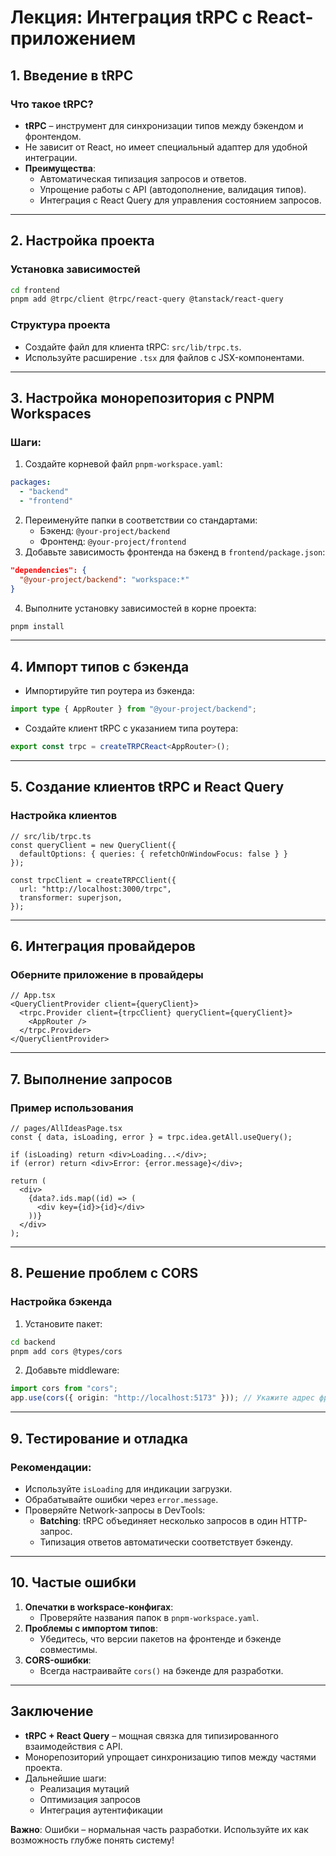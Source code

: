 # Лекция: Интеграция tRPC с React-приложением

## 1. Введение в tRPC
### Что такое tRPC?
- **tRPC** – инструмент для синхронизации типов между бэкендом и фронтендом.
- Не зависит от React, но имеет специальный адаптер для удобной интеграции.
- **Преимущества**:
  - Автоматическая типизация запросов и ответов.
  - Упрощение работы с API (автодополнение, валидация типов).
  - Интеграция с React Query для управления состоянием запросов.

---

## 2. Настройка проекта
### Установка зависимостей
```bash
cd frontend
pnpm add @trpc/client @trpc/react-query @tanstack/react-query
```

### Структура проекта
- Создайте файл для клиента tRPC: `src/lib/trpc.ts`.
- Используйте расширение `.tsx` для файлов с JSX-компонентами.

---

## 3. Настройка монорепозитория с PNPM Workspaces
### Шаги:
1. Создайте корневой файл `pnpm-workspace.yaml`:
```yaml
packages:
  - "backend"
  - "frontend"
```
2. Переименуйте папки в соответствии со стандартами:
   - Бэкенд: `@your-project/backend`
   - Фронтенд: `@your-project/frontend`
3. Добавьте зависимость фронтенда на бэкенд в `frontend/package.json`:
```json
"dependencies": {
  "@your-project/backend": "workspace:*"
}
```
4. Выполните установку зависимостей в корне проекта:
```bash
pnpm install
```

---

## 4. Импорт типов с бэкенда
- Импортируйте тип роутера из бэкенда:
```ts
import type { AppRouter } from "@your-project/backend";
```
- Создайте клиент tRPC с указанием типа роутера:
```ts
export const trpc = createTRPCReact<AppRouter>();
```

---

## 5. Создание клиентов tRPC и React Query
### Настройка клиентов
```tsx
// src/lib/trpc.ts
const queryClient = new QueryClient({
  defaultOptions: { queries: { refetchOnWindowFocus: false } }
});

const trpcClient = createTRPCClient({
  url: "http://localhost:3000/trpc",
  transformer: superjson,
});
```

---

## 6. Интеграция провайдеров
### Оберните приложение в провайдеры
```tsx
// App.tsx
<QueryClientProvider client={queryClient}>
  <trpc.Provider client={trpcClient} queryClient={queryClient}>
    <AppRouter />
  </trpc.Provider>
</QueryClientProvider>
```

---

## 7. Выполнение запросов
### Пример использования
```tsx
// pages/AllIdeasPage.tsx
const { data, isLoading, error } = trpc.idea.getAll.useQuery();

if (isLoading) return <div>Loading...</div>;
if (error) return <div>Error: {error.message}</div>;

return (
  <div>
    {data?.ids.map((id) => (
      <div key={id}>{id}</div>
    ))}
  </div>
);
```

---

## 8. Решение проблем с CORS
### Настройка бэкенда
1. Установите пакет:
```bash
cd backend
pnpm add cors @types/cors
```
2. Добавьте middleware:
```ts
import cors from "cors";
app.use(cors({ origin: "http://localhost:5173" })); // Укажите адрес фронтенда
```

---

## 9. Тестирование и отладка
### Рекомендации:
- Используйте `isLoading` для индикации загрузки.
- Обрабатывайте ошибки через `error.message`.
- Проверяйте Network-запросы в DevTools:
  - **Batching**: tRPC объединяет несколько запросов в один HTTP-запрос.
  - Типизация ответов автоматически соответствует бэкенду.

---

## 10. Частые ошибки
1. **Опечатки в workspace-конфигах**:
   - Проверяйте названия папок в `pnpm-workspace.yaml`.
2. **Проблемы с импортом типов**:
   - Убедитесь, что версии пакетов на фронтенде и бэкенде совместимы.
3. **CORS-ошибки**:
   - Всегда настраивайте `cors()` на бэкенде для разработки.

---

## Заключение
- **tRPC + React Query** – мощная связка для типизированного взаимодействия с API.
- Монорепозиторий упрощает синхронизацию типов между частями проекта.
- Дальнейшие шаги: 
  - Реализация мутаций
  - Оптимизация запросов
  - Интеграция аутентификации

**Важно**: Ошибки – нормальная часть разработки. Используйте их как возможность глубже понять систему!